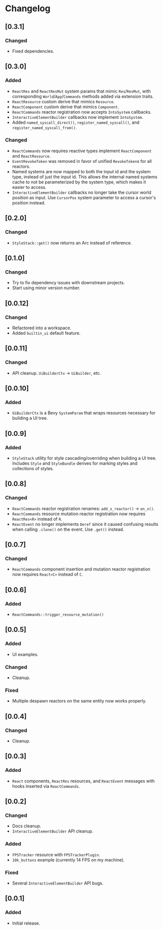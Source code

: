 # Changelog

## [0.3.1]

### Changed

- Fixed dependencies.


## [0.3.0]

### Added

- `ReactRes` and `ReactResMut` system params that mimic `Res`/`ResMut`, with corresponding `World`/`App`/`Commands` methods added via extension traits.
- `ReactResource` custom derive that mimics `Resource`.
- `ReactComponent` custom derive that mimics `Component`.
- `ReactCommands` reactor registration now accepts `IntoSystem` callbacks.
- `InteractiveElementBuilder` callbacks now implement `IntoSystem`.
- Added `named_syscall_direct()`, `register_named_syscall()`, and `register_named_syscall_from()`.

### Changed

- `ReactCommands` now requires reactive types implement `ReactComponent` and `ReactResource`.
- `EventRevokeToken` was removed in favor of unified `RevokeToken`s for all reactors.
- Named systems are now mapped to both the input id and the system type, instead of just the input id. This allows the internal named systems cache to not be parameterized by the system type, which makes it easier to access.
- `InteractiveElementBuilder` callbacks no longer take the cursor world position as input. Use `CursorPos` system parameter to access a cursor's position instead.


## [0.2.0]

### Changed

- `StyleStack::get()` now returns an Arc instead of reference.


## [0.1.0]

### Changed

- Try to fix dependency issues with downstream projects.
- Start using minor version number.


## [0.0.12]

### Changed

- Refactored into a workspace.
- Added `builtin_ui` default feature.


## [0.0.11]

### Changed

- API cleanup. `UiBuilderCtx` -> `UiBuilder`, etc.


## [0.0.10]

### Added

- `UiBuilderCtx` is a Bevy `SystemParam` that wraps resources necessary for building a UI tree.


## [0.0.9]

### Added

- `StyleStack` utility for style cascading/overriding when building a UI tree. Includes `Style` and `StyleBundle` derives for marking styles and collections of styles.


## [0.0.8]

### Changed

- `ReactCommands` reactor registration renames: `add_x_reactor()` -> `on_x()`.
- `ReactCommands` resource mutation reactor registration now requires `ReactRes<R>` instead of `R`.
- `ReactEvent` no longer implements `Deref` since it caused confusing results when calling `.clone()` on the event. Use `.get()` instead.


## [0.0.7]

### Changed

- `ReactCommands` component insertion and mutation reactor registration now requires `React<C>` instead of `C`.


## [0.0.6]

### Added

- `ReactCommands::trigger_resource_mutation()`


## [0.0.5]

### Added

- UI examples.

### Changed

- Cleanup.

### Fixed

- Multiple despawn reactors on the same entity now works properly.


## [0.0.4]

### Changed

- Cleanup.


## [0.0.3]

### Added

- `React` components, `ReactRes` resources, and `ReactEvent` messages with hooks inserted via `ReactCommands`.


## [0.0.2]

### Changed

- Docs cleanup.
- `InteractiveElementBuilder` API cleanup.

### Added

- `FPSTracker` resource with `FPSTrackerPlugin`.
- `10k_buttons` example (currently 14 FPS on my machine).

### Fixed

- Several `InteractiveElementBuilder` API bugs.


## [0.0.1]

### Added

- Initial release.
